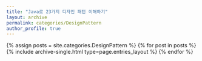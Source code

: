 ```yaml
---
title: "Java로 23가지 디자인 패턴 이해하기"
layout: archive
permalink: categories/DesignPattern
author_profile: true
---
```


{% assign posts = site.categories.DesignPattern %}
{% for post in posts %} {% include archive-single.html type=page.entries_layout %} {% endfor %}